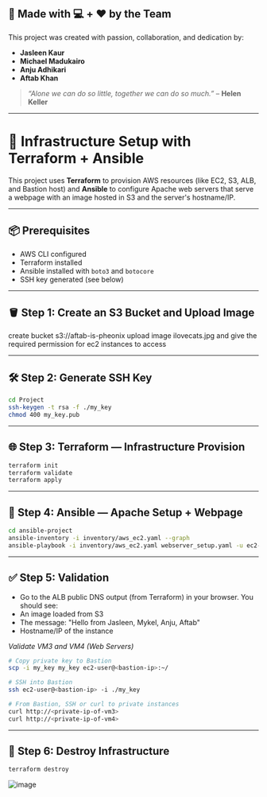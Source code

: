 ## 🙌 Made with 💻 + ❤️ by the Team

This project was created with passion, collaboration, and dedication by:

- **Jasleen Kaur**
- **Michael Madukairo**
- **Anju Adhikari**
- **Aftab Khan**

> _“Alone we can do so little, together we can do so much.”_ – **Helen Keller**

---

# 🚀 Infrastructure Setup with Terraform + Ansible

This project uses **Terraform** to provision AWS resources (like EC2, S3, ALB, and Bastion host) and **Ansible** to configure Apache web servers that serve a webpage with an image hosted in S3 and the server's hostname/IP.

---

## 📦 Prerequisites

- AWS CLI configured
- Terraform installed
- Ansible installed with `boto3` and `botocore`
- SSH key generated (see below)

---

## 🪣 Step 1: Create an S3 Bucket and Upload Image

create bucket s3://aftab-is-pheonix
upload image ilovecats.jpg and give the required permission for ec2 instances to access

---

## 🛠️ Step 2: Generate SSH Key

```bash
cd Project
ssh-keygen -t rsa -f ./my_key
chmod 400 my_key.pub
```

---

## 🌐 Step 3: Terraform — Infrastructure Provision

```bash
terraform init
terraform validate
terraform apply
```

---

## 🤖 Step 4: Ansible — Apache Setup + Webpage

```bash
cd ansible-project
ansible-inventory -i inventory/aws_ec2.yaml --graph
ansible-playbook -i inventory/aws_ec2.yaml webserver_setup.yaml -u ec2-user --private-key ~/.ssh/my_key
```

---

## ✅ Step 5: Validation

- Go to the ALB public DNS output (from Terraform) in your browser. You should see:
- An image loaded from S3
- The message: "Hello from Jasleen, Mykel, Anju, Aftab"
- Hostname/IP of the instance

*Validate VM3 and VM4 (Web Servers)*

```bash
# Copy private key to Bastion
scp -i my_key my_key ec2-user@<bastion-ip>:~/

# SSH into Bastion
ssh ec2-user@<bastion-ip> -i ./my_key

# From Bastion, SSH or curl to private instances
curl http://<private-ip-of-vm3>
curl http://<private-ip-of-vm4>
```

---

## 🧹 Step 6: Destroy Infrastructure


```bash
terraform destroy
```




![image](https://github.com/user-attachments/assets/6e3c746b-6feb-42f8-9959-c2fc8b952b85)

